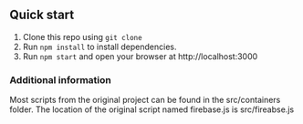 ## Quick start

1. Clone this repo using `git clone`
2. Run `npm install` to install dependencies. 
3. Run `npm start` and open your browser at http://localhost:3000  

 
### Additional information 

Most scripts from the original project can be found in the src/containers folder. 
The location of the original script named firebase.js is src/fireabse.js
